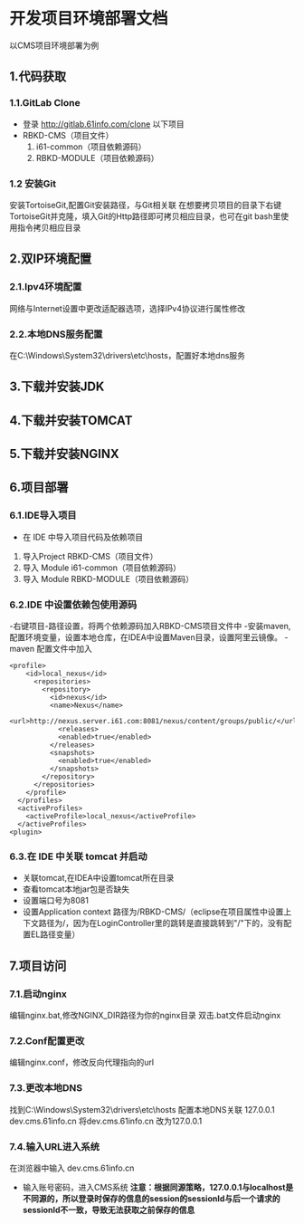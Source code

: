 # 开发项目环境部署文档
以CMS项目环境部署为例
## 1.代码获取
### 1.1.GitLab Clone
+ 登录 http://gitlab.61info.com/clone 以下项目
+ RBKD-CMS（项目文件） 
  1. i61-common（项目依赖源码） 
  2. RBKD-MODULE（项目依赖源码）
### 1.2 安装Git
安装TortoiseGit,配置Git安装路径，与Git相关联
在想要拷贝项目的目录下右键TortoiseGit并克隆，填入Git的Http路径即可拷贝相应目录，也可在git bash里使用指令拷贝相应目录

## 2.双IP环境配置
### 2.1.Ipv4环境配置
网络与Internet设置中更改适配器选项，选择IPv4协议进行属性修改

### 2.2.本地DNS服务配置
在C:\Windows\System32\drivers\etc\hosts，配置好本地dns服务

## 3.下载并安装JDK
## 4.下载并安装TOMCAT
## 5.下载并安装NGINX
## 6.项目部署
### 6.1.IDE导入项目
+ 在 IDE 中导入项目代码及依赖项目
1. 导入Project    RBKD-CMS（项目文件）
2. 导入 Module   i61-common（项目依赖源码）
3. 导入 Module   RBKD-MODULE（项目依赖源码）
### 6.2.IDE 中设置依赖包使用源码
-右键项目-路径设置，将两个依赖源码加入RBKD-CMS项目文件中
-安装maven,配置环境变量，设置本地仓库，在IDEA中设置Maven目录，设置阿里云镜像。
-maven 配置文件中加入
```
<profile>
    <id>local_nexus</id>
      <repositories>
        <repository>
          <id>nexus</id>
          <name>Nexus</name>
          <url>http://nexus.server.i61.com:8081/nexus/content/groups/public/</url>
            <releases>
			<enabled>true</enabled>
		  </releases>
          <snapshots>
			<enabled>true</enabled>
		  </snapshots>
        </repository>
      </repositories>
    </profile>
  </profiles>
  <activeProfiles>
    <activeProfile>local_nexus</activeProfile>
  </activeProfiles>
<plugin>
```
### 6.3.在 IDE 中关联 tomcat 并启动
+ 关联tomcat,在IDEA中设置tomcat所在目录
+ 查看tomcat本地jar包是否缺失
+ 设置端口号为8081
+ 设置Application context 路径为/RBKD-CMS/（eclipse在项目属性中设置上下文路径为/，因为在LoginController里的跳转是直接跳转到"/"下的，没有配置EL路径变量）

## 7.项目访问
### 7.1.启动nginx
编辑nginx.bat,修改NGINX_DIR路径为你的nginx目录
双击.bat文件启动nginx
### 7.2.Conf配置更改
编辑nginx.conf，修改反向代理指向的url

### 7.3.更改本地DNS
找到C:\Windows\System32\drivers\etc\hosts
配置本地DNS关联
127.0.0.1       dev.cms.61info.cn
将dev.cms.61info.cn 改为127.0.0.1
### 7.4.输入URL进入系统
在浏览器中输入 dev.cms.61info.cn
+ 输入账号密码，进入CMS系统
**注意：根据同源策略，127.0.0.1与localhost是不同源的，所以登录时保存的信息的session的sessionId与后一个请求的sessionId不一致，导致无法获取之前保存的信息**